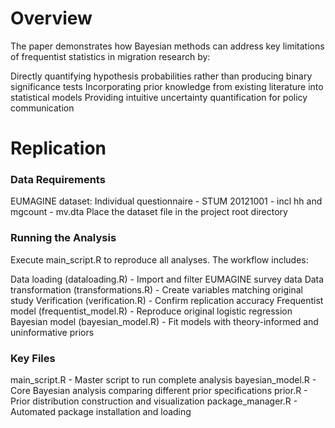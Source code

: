 # Overview
The paper demonstrates how Bayesian methods can address key limitations of frequentist statistics in migration research by:

Directly quantifying hypothesis probabilities rather than producing binary significance tests
Incorporating prior knowledge from existing literature into statistical models
Providing intuitive uncertainty quantification for policy communication

# Replication
### Data Requirements

EUMAGINE dataset: Individual questionnaire - STUM 20121001 - incl hh and mgcount - mv.dta
Place the dataset file in the project root directory

### Running the Analysis
Execute main_script.R to reproduce all analyses. The workflow includes:

Data loading (dataloading.R) - Import and filter EUMAGINE survey data
Data transformation (transformations.R) - Create variables matching original study
Verification (verification.R) - Confirm replication accuracy
Frequentist model (frequentist_model.R) - Reproduce original logistic regression
Bayesian model (bayesian_model.R) - Fit models with theory-informed and uninformative priors

### Key Files

main_script.R - Master script to run complete analysis
bayesian_model.R - Core Bayesian analysis comparing different prior specifications
prior.R - Prior distribution construction and visualization
package_manager.R - Automated package installation and loading
